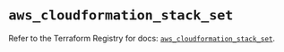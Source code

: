 # `aws_cloudformation_stack_set`

Refer to the Terraform Registry for docs: [`aws_cloudformation_stack_set`](https://registry.terraform.io/providers/hashicorp/aws/3.76.1/docs/resources/cloudformation_stack_set).
